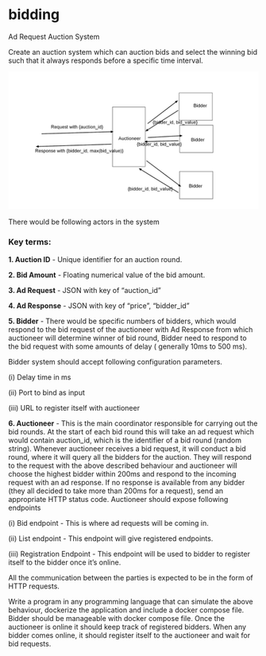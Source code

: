 # bidding

Ad Request Auction System

Create an auction system which can auction bids and select the winning bid such that it always responds before a specific time interval.

![ass](./model.png)

There would be following actors in the system

### Key terms:

**1. Auction ID** - Unique identifier for an auction round.

**2. Bid Amount** - Floating numerical value of the bid amount.

**3. Ad Request** - JSON with key of “auction_id”

**4. Ad Response** - JSON with key of “price”, “bidder_id”

**5. Bidder** - There would be specific numbers of bidders, which would respond to the bid request of the auctioneer with Ad Response from which auctioneer will determine winner of bid round, Bidder need to respond to the bid request with some amounts of delay ( generally 10ms to 500 ms).

Bidder system should accept following configuration parameters.

(i) Delay time in ms

(ii) Port to bind as input

(iii) URL to register itself with auctioneer

**6. Auctioneer** - This is the main coordinator responsible for carrying out the bid rounds. At the start of each bid round this will take an ad request which would contain auction_id, which is the identifier of a bid round (random string). Whenever auctioneer receives a bid request, it will conduct a bid round, where it will query all the bidders for the auction. They will respond to the request with the above described behaviour and auctioneer will choose the highest bidder within 200ms and respond to the incoming request with an ad response. If no response is available from any bidder (they all decided to take more than 200ms for a request), send an appropriate HTTP status code.
Auctioneer should expose following endpoints

(i) Bid endpoint - This is where ad requests will be coming in.

(ii) List endpoint - This endpoint will give registered endpoints.

(iii) Registration Endpoint - This endpoint will be used to bidder to register itself to the bidder once it’s online.

All the communication between the parties is expected to be in the form of HTTP requests.

Write a program in any programming language that can simulate the above behaviour, dockerize the application and include a docker compose file. Bidder should be manageable with docker compose file. Once the auctioneer is online it should keep track of registered bidders. When any bidder comes online, it should register itself to the auctioneer and wait for bid requests.
